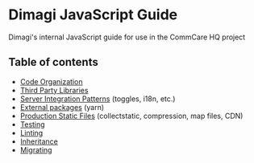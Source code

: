 # Dimagi JavaScript Guide

Dimagi's internal JavaScript guide for use in the CommCare HQ project


## Table of contents

- [Code Organization](./code-organization.md)
- [Third Party Libraries](./libraries.md)
- [Server Integration Patterns](./integration-patterns.md) (toggles, i18n, etc.)
- [External packages](./external-packages.md) (yarn)
- [Production Static Files](./static-files.md) (collectstatic, compression, map files, CDN)
- [Testing](./testing.md)
- [Linting](./linting.md)
- [Inheritance](./inheritance.md)
- [Migrating](./migrating.md)
